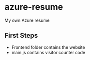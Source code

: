 # azure-resume
My own Azure resume

## First Steps
- Frontend folder contains the website
- main.js contains visitor counter code
